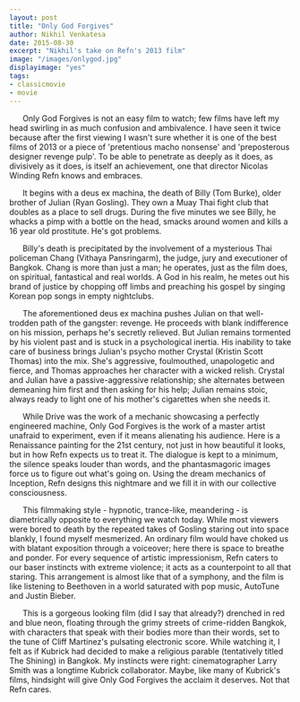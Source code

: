 ```yaml
---
layout: post
title: "Only God Forgives"
author: Nikhil Venkatesa
date: 2015-08-30
excerpt: "Nikhil's take on Refn's 2013 film"
image: "/images/onlygod.jpg"
displayimage: "yes"
tags: 
- classicmovie
- movie
---
```

&nbsp;&nbsp;&nbsp;&nbsp;&nbsp;&nbsp;Only God Forgives is not an easy film to watch; few films have left my head swirling in as much confusion and ambivalence. I have seen it twice because after the first viewing I wasn't sure whether it is one of the best films of 2013 or a piece of 'pretentious macho nonsense' and 'preposterous designer revenge pulp'. To be able to penetrate as deeply as it does, as divisively as it does, is itself an achievement, one that director Nicolas Winding Refn knows and embraces.

&nbsp;&nbsp;&nbsp;&nbsp;&nbsp;&nbsp;It begins with a deus ex machina, the death of Billy (Tom Burke), older brother of Julian (Ryan Gosling). They own a Muay Thai fight club that doubles as a place to sell drugs. During the five minutes we see Billy, he whacks a pimp with a bottle on the head, smacks around women and kills a 16 year old prostitute. He's got problems.

&nbsp;&nbsp;&nbsp;&nbsp;&nbsp;&nbsp;Billy's death is precipitated by the involvement of a mysterious Thai policeman Chang (Vithaya Pansringarm), the judge, jury and executioner of Bangkok. Chang is more than just a man; he operates, just as the film does, on spiritual, fantastical and real worlds. A God in his realm, he metes out his brand of justice by chopping off limbs and preaching his gospel by singing Korean pop songs in empty nightclubs. 

&nbsp;&nbsp;&nbsp;&nbsp;&nbsp;&nbsp;The aforementioned deus ex machina pushes Julian on that well-trodden path of the gangster: revenge. He proceeds with blank indifference on his mission, perhaps he's secretly relieved. But Julian remains tormented by his violent past and is stuck in a psychological inertia. His inability to take care of business brings Julian's psycho mother Crystal (Kristin Scott Thomas) into the mix. She's aggressive, foulmouthed, unapologetic and fierce, and Thomas approaches her character with a wicked relish. Crystal and Julian have a passive-aggressive relationship; she alternates between demeaning him first and then asking for his help; Julian remains stoic, always ready to light one of his mother's cigarettes when she needs it.

&nbsp;&nbsp;&nbsp;&nbsp;&nbsp;&nbsp;While Drive was the work of a mechanic showcasing a perfectly engineered machine, Only God Forgives is the work of a master artist unafraid to experiment, even if it means alienating his audience. Here is a Renaissance painting for the 21st century, not just in how beautiful it looks, but in how Refn expects us to treat it. The dialogue is kept to a minimum, the silence speaks louder than words, and the phantasmagoric images force us to figure out what's going on. Using the dream mechanics of Inception, Refn designs this nightmare and we fill it in with our collective consciousness.

&nbsp;&nbsp;&nbsp;&nbsp;&nbsp;&nbsp;This filmmaking style - hypnotic, trance-like, meandering - is diametrically opposite to everything we watch today. While most viewers were bored to death by the repeated takes of Gosling staring out into space blankly, I found myself mesmerized. An ordinary film would have choked us with blatant exposition through a voiceover; here there is space to breathe and ponder. For every sequence of artistic impressionism, Refn caters to our baser instincts with extreme violence; it acts as a counterpoint to all that staring. This arrangement is almost like that of a symphony, and the film is like listening to Beethoven in a world saturated with pop music, AutoTune and Justin Bieber.

&nbsp;&nbsp;&nbsp;&nbsp;&nbsp;&nbsp;This is a gorgeous looking film (did I say that already?) drenched in red and blue neon, floating through the grimy streets of crime-ridden Bangkok, with characters that speak with their bodies more than their words, set to the tune of Cliff Martinez's pulsating electronic score. While watching it, I felt as if Kubrick had decided to make a religious parable (tentatively titled The Shining) in Bangkok. My instincts were right: cinematographer Larry Smith was a longtime Kubrick collaborator. Maybe, like many of Kubrick's films, hindsight will give Only God Forgives the acclaim it deserves. Not that Refn cares.
